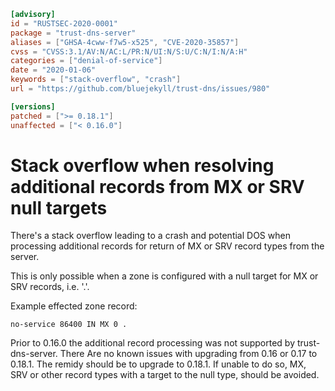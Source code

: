 ```toml
[advisory]
id = "RUSTSEC-2020-0001"
package = "trust-dns-server"
aliases = ["GHSA-4cww-f7w5-x525", "CVE-2020-35857"]
cvss = "CVSS:3.1/AV:N/AC:L/PR:N/UI:N/S:U/C:N/I:N/A:H"
categories = ["denial-of-service"]
date = "2020-01-06"
keywords = ["stack-overflow", "crash"]
url = "https://github.com/bluejekyll/trust-dns/issues/980"

[versions]
patched = [">= 0.18.1"]
unaffected = ["< 0.16.0"]
```

# Stack overflow when resolving additional records from MX or SRV null targets

There's a stack overflow leading to a crash and potential DOS when processing
additional records for return of MX or SRV record types from the server.

This is only possible when a zone is configured with a null target for MX or SRV records, i.e. '.'.

Example effected zone record:
```text
no-service 86400 IN MX 0 .
```

Prior to 0.16.0 the additional record processing was not supported by trust-dns-server. There
Are no known issues with upgrading from 0.16 or 0.17 to 0.18.1. The remidy should be to upgrade to
0.18.1. If unable to do so, MX, SRV or other record types with a target to the null type, should be avoided.
